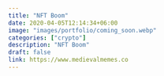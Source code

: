 ```yaml
---
title: "NFT Boom"
date: 2020-04-05T12:14:34+06:00
image: "images/portfolio/coming_soon.webp"
categories: ["crypto"]
description: "NFT Boom"
draft: false
link: https://www.medievalmemes.co
---
```

